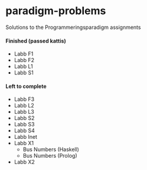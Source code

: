 # paradigm-problems
Solutions to the Programmeringsparadigm assignments 

#### Finished (passed kattis)
* Labb F1
* Labb F2
* Labb L1
* Labb S1

#### Left to complete
* Labb F3
* Labb L2
* Labb L3
* Labb S2
* Labb S3
* Labb S4
* Labb Inet
* Labb X1
  - Bus Numbers (Haskell)
  - Bus Numbers (Prolog)
* Labb X2
